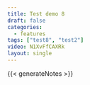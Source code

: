```yaml
---
title: Test demo 8
draft: false
categories:
  - features
tags: ["test8", "test2"]
video: N1XvFfCAXRk
layout: single
---
```


{{< generateNotes >}}
